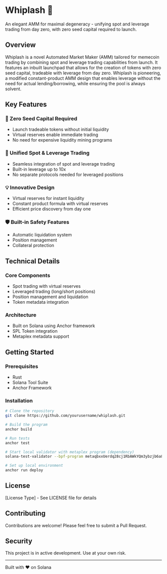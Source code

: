 # Whiplash 🚀

An elegant AMM for maximal degeneracy - unifying spot and leverage trading from day zero, with zero seed capital required to launch.

## Overview

Whiplash is a novel Automated Market Maker (AMM) tailored for memecoin trading by combining spot and leverage trading capabilities from launch. It 
features an inbuilt launchpad that allows for the creation of tokens with zero seed capital, tradeable with leverage from day zero. Whiplash is pioneering, a modified constant-product AMM design that enables leverage without the need for actual lending/borrowing, while ensuring the pool is always solvent.

## Key Features

### 🎯 Zero Seed Capital Required
- Launch tradeable tokens without initial liquidity
- Virtual reserves enable immediate trading
- No need for expensive liquidity mining programs

### 🔄 Unified Spot & Leverage Trading
- Seamless integration of spot and leverage trading
- Built-in leverage up to 10x
- No separate protocols needed for leveraged positions

### 💡 Innovative Design
- Virtual reserves for instant liquidity
- Constant product formula with virtual reserves
- Efficient price discovery from day one

### 🛡️ Built-in Safety Features
- Automatic liquidation system
- Position management
- Collateral protection

## Technical Details

### Core Components
- Spot trading with virtual reserves
- Leveraged trading (long/short positions)
- Position management and liquidation
- Token metadata integration

### Architecture
- Built on Solana using Anchor framework
- SPL Token integration
- Metaplex metadata support

## Getting Started

### Prerequisites
- Rust
- Solana Tool Suite
- Anchor Framework

### Installation
```bash
# Clone the repository
git clone https://github.com/yourusername/whiplash.git

# Build the program
anchor build

# Run tests
anchor test

# Start local validator with metaplex program (dependency)
solana-test-validator --bpf-program metaqbxxUerdq28cj1RbAWkYQm3ybzjb6a8bt518x1s ~/Desktop/whiplash/tests/metaplex_token_metadata_program.so --url https://api.mainnet-beta.solana.com --reset

# Set up local environment
anchor run deploy

```

## License

[License Type] - See LICENSE file for details

## Contributing

Contributions are welcome! Please feel free to submit a Pull Request.

## Security

This project is in active development. Use at your own risk.

---

Built with ❤️ on Solana 